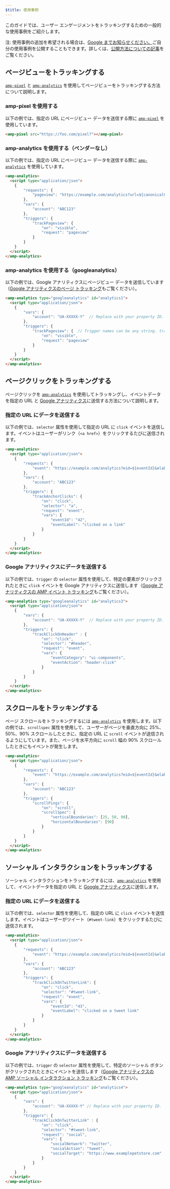 ```yaml
---
$title: 使用事例
---
```


このガイドでは、ユーザー エンゲージメントをトラッキングするための一般的な使用事例をご紹介します。

注: 使用事例の追加を希望される場合は、[Google までお知らせください。](https://github.com/ampproject/docs/issues/new)ご自分の使用事例を公開することもできます。詳しくは、[公開方法についての記事](../../../../documentation/guides-and-tutorials/contribute/index.md)をご覧ください。

## ページビューをトラッキングする

[`amp-pixel`](../../../../documentation/components/reference/amp-pixel.md) と [`amp-analytics`](../../../../documentation/components/reference/amp-analytics.md) を使用してページビューをトラッキングする方法について説明します。

### amp-pixel を使用する

以下の例では、指定の URL にページビュー データを送信する際に [`amp-pixel`](../../../../documentation/components/reference/amp-pixel.md) を使用しています。

```html
<amp-pixel src="https://foo.com/pixel?"></amp-pixel>
```

### amp-analytics を使用する（ベンダーなし）

以下の例では、指定の URL にページビュー データを送信する際に [`amp-analytics`](../../../../documentation/components/reference/amp-analytics.md) を使用しています。

```html
<amp-analytics>
  <script type="application/json">
    {
        "requests": {
            "pageview": "https://example.com/analytics?url=${canonicalUrl}&title=${title}&acct=${account}"
        },
        "vars": {
            "account": "ABC123"
        },
        "triggers": {
            "trackPageview": {
                "on": "visible",
                "request": "pageview"
            }
        }
    }
  </script>
</amp-analytics>
```

### amp-analytics を使用する（googleanalytics）

以下の例では、Google アナリティクスにページビュー データを送信しています（[Google アナリティクスのページ トラッキング](https://developers.google.com/analytics/devguides/collection/amp-analytics/#page_tracking)もご覧ください）。

```html
<amp-analytics type="googleanalytics" id="analytics1">
  <script type="application/json">
    {
        "vars": {
            "account": "UA-XXXXX-Y"  // Replace with your property ID.
        },
        "triggers": {
            "trackPageview": {  // Trigger names can be any string. trackPageview is not a required name.
                "on": "visible",
                "request": "pageview"
            }
        }
    }
  </script>
</amp-analytics>
```

## ページクリックをトラッキングする <a name="tracking-page-clicks"></a>

ページクリックを [`amp-analytics`](../../../../documentation/components/reference/amp-analytics.md)
を使用してトラッキングし、イベントデータを指定の URL と [Google アナリティクス](https://developers.google.com/analytics/devguides/collection/amp-analytics/)に送信する方法について説明します。

### 指定の URL にデータを送信する

以下の例では、`selector` 属性を使用して指定の URL に `click` イベントを送信します。イベントはユーザーがリンク（`<a href>`）をクリックするたびに送信されます。

```html
<amp-analytics>
  <script type="application/json">
    {
        "requests": {
            "event": "https://example.com/analytics?eid=${eventId}&elab=${eventLabel}&acct=${account}"
        },
        "vars": {
            "account": "ABC123"
        },
        "triggers": {
            "trackAnchorClicks": {
                "on": "click",
                "selector": "a",
                "request": "event",
                "vars": {
                    "eventId": "42",
                    "eventLabel": "clicked on a link"
                }
            }
        }
    }
  </script>
</amp-analytics>
```

### Google アナリティクスにデータを送信する

以下の例では、`trigger` の `selector` 属性を使用して、特定の要素がクリックされたときに `click` イベントを Google アナリティクスに送信します（[Google アナリティクスの AMP イベント トラッキング](https://developers.google.com/analytics/devguides/collection/amp-analytics/#event_tracking)もご覧ください）。

```html
<amp-analytics type="googleanalytics" id="analytics3">
  <script type="application/json">
    {
        "vars": {
            "account": "UA-XXXXX-Y"  // Replace with your property ID.
        },
        "triggers": {
            "trackClickOnHeader" : {
                "on": "click",
                "selector": "#header",
                "request": "event",
                "vars": {
                    "eventCategory": "ui-components",
                    "eventAction": "header-click"
                }
            }
        }
    }
  </script>
</amp-analytics>
```

## スクロールをトラッキングする <a name="tracking-scrolling"></a>

ページ スクロールをトラッキングするには [`amp-analytics`](../../../../documentation/components/reference/amp-analytics.md) を使用します。以下の例では、`scrollspec` 属性を使用して、ユーザーがページを垂直方向に 25%、50%、90% スクロールしたときに、指定の URL に `scroll` イベントが送信されるようにしています。また、ページを水平方向に `scroll` 幅の 90% スクロールしたときにもイベントが発生します。

```html
<amp-analytics>
  <script type="application/json">
    {
        "requests": {
            "event": "https://example.com/analytics?eid=${eventId}&elab=${eventLabel}&acct=${account}"
        },
        "vars": {
            "account": "ABC123"
        },
        "triggers": {
            "scrollPings": {
                "on": "scroll",
                "scrollSpec": {
                    "verticalBoundaries": [25, 50, 90],
                    "horizontalBoundaries": [90]
                }
            }
        }
    }
  </script>
</amp-analytics>
```

## ソーシャル インタラクションをトラッキングする <a name="tracking-social-interactions"></a>

ソーシャル インタラクションをトラッキングするには、[`amp-analytics`](../../../../documentation/components/reference/amp-analytics.md)
を使用して、イベントデータを指定の URL と [Google アナリティクス](https://developers.google.com/analytics/devguides/collection/amp-analytics/)に送信します。

### 指定の URL にデータを送信する

以下の例では、`selector` 属性を使用して、指定の URL に `click` イベントを送信します。イベントはユーザーがツイート（`#tweet-link`）をクリックするたびに送信されます。

```html
<amp-analytics>
  <script type="application/json">
    {
        "requests": {
            "event": "https://example.com/analytics?eid=${eventId}&elab=${eventLabel}&acct=${account}"
        },
        "vars": {
            "account": "ABC123"
        },
        "triggers": {
            "trackClickOnTwitterLink": {
                "on": "click",
                "selector": "#tweet-link",
                "request": "event",
                "vars": {
                    "eventId": "43",
                    "eventLabel": "clicked on a tweet link"
                }
            }
        }
    }
  </script>
</amp-analytics>
```

### Google アナリティクスにデータを送信する

以下の例では、`trigger` の `selector` 属性を使用して、特定のソーシャル ボタンがクリックされたときにイベントを送信します（[Google アナリティクスの AMP ソーシャル インタラクション トラッキング](https://developers.google.com/analytics/devguides/collection/amp-analytics/#social_interactions)もご覧ください）。

```html
<amp-analytics type="googleanalytics" id="analytics4">
  <script type="application/json">
    {
        "vars": {
            "account": "UA-XXXXX-Y" // Replace with your property ID.
        },
        "triggers": {
            "trackClickOnTwitterLink" : {
                "on": "click",
                "selector": "#tweet-link",
                "request": "social",
                "vars": {
                    "socialNetwork": "twitter",
                    "socialAction": "tweet",
                    "socialTarget": "https://www.examplepetstore.com"
                }
            }
        }
    }
  </script>
</amp-analytics>
```
